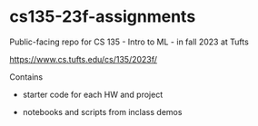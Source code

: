 # cs135-23f-assignments

Public-facing repo for CS 135 - Intro to ML - in fall 2023 at Tufts

<https://www.cs.tufts.edu/cs/135/2023f/>


Contains 

* starter code for each HW and project

* notebooks and scripts from inclass demos


